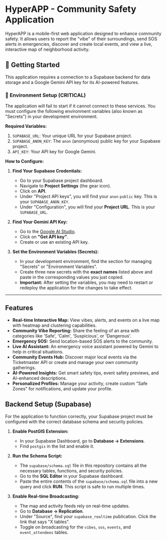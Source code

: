 # HyperAPP - Community Safety Application

HyperAPP is a mobile-first web application designed to enhance community safety. It allows users to report the "vibe" of their surroundings, send SOS alerts in emergencies, discover and create local events, and view a live, interactive map of neighborhood activity.

## 🚀 Getting Started

This application requires a connection to a Supabase backend for data storage and a Google Gemini API key for its AI-powered features.

### 🔑 Environment Setup (CRITICAL)

The application will fail to start if it cannot connect to these services. You must configure the following environment variables (also known as "Secrets") in your development environment.

**Required Variables:**

1.  `SUPABASE_URL`: Your unique URL for your Supabase project.
2.  `SUPABASE_ANON_KEY`: The `anon` (anonymous) public key for your Supabase project.
3.  `API_KEY`: Your API key for Google Gemini.

**How to Configure:**

1.  **Find Your Supabase Credentials:**
    *   Go to your Supabase project dashboard.
    *   Navigate to **Project Settings** (the gear icon).
    *   Click on **API**.
    *   Under "Project API keys", you will find your `anon` `public` key. This is your `SUPABASE_ANON_KEY`.
    *   Under "Configuration", you will find your **Project URL**. This is your `SUPABASE_URL`.

2.  **Find Your Gemini API Key:**
    *   Go to the [Google AI Studio](https://aistudio.google.com/).
    *   Click on **"Get API key"**.
    *   Create or use an existing API key.

3.  **Set the Environment Variables (Secrets):**
    *   In your development environment, find the section for managing "Secrets" or "Environment Variables".
    *   Create three new secrets with the **exact names** listed above and paste in the corresponding values you just copied.
    *   **Important:** After setting the variables, you may need to restart or redeploy the application for the changes to take effect.

---

## Features

*   **Real-time Interactive Map:** View vibes, alerts, and events on a live map with heatmap and clustering capabilities.
*   **Community Vibe Reporting:** Share the feeling of an area with categories like 'Safe', 'Calm', 'Suspicious', or 'Dangerous'.
*   **Emergency SOS:** Send location-based SOS alerts to the community.
*   **Live AI Assistant:** An emergency voice assistant powered by Gemini to help in critical situations.
*   **Community Events Hub:** Discover major local events via the Ticketmaster API or create and manage your own community gatherings.
*   **AI-Powered Insights:** Get smart safety tips, event safety previews, and AI-enhanced descriptions.
*   **Personalized Profiles:** Manage your activity, create custom "Safe Zones" for notifications, and update your profile.

## Backend Setup (Supabase)

For the application to function correctly, your Supabase project must be configured with the correct database schema and security policies.

1.  **Enable PostGIS Extension:**
    *   In your Supabase Dashboard, go to **Database -> Extensions**.
    *   Find `postgis` in the list and enable it.

2.  **Run the Schema Script:**
    *   The `supabase/schema.sql` file in this repository contains all the necessary tables, functions, and security policies.
    *   Go to the **SQL Editor** in your Supabase dashboard.
    *   Paste the entire contents of the `supabase/schema.sql` file into a new query and click **RUN**. This script is safe to run multiple times.

3.  **Enable Real-time Broadcasting:**
    *   The map and activity feeds rely on real-time updates.
    *   Go to **Database -> Replication**.
    *   Under "Source", find your `supabase_realtime` publication. Click the link that says "X tables".
    *   Toggle on broadcasting for the `vibes`, `sos`, `events`, and `event_attendees` tables.
